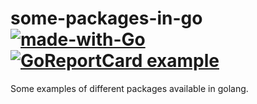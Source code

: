 # some-packages-in-go  [![made-with-Go](https://img.shields.io/badge/Made%20with-Go-1f425f.svg)](http://golang.org) [![GoReportCard example](https://goreportcard.com/badge/github.com/gauravICT/some-packages-in-go)](https://goreportcard.com/report/github.com/gauravICT/some-packages-in-go) 
Some examples of different packages available in golang.
